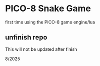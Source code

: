 # PICO-8 Snake Game
first time using the PICO-8 game engine/lua

## unfinish repo
This will not be updated after finish

8/2025
